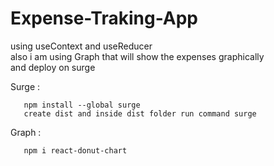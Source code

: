 # Expense-Traking-App                                                                                                                                                   
  using useContext and useReducer                                                                                                                                         
  also i am using Graph that will show the expenses graphically                                                                                                           
  and deploy on surge                                                                                                                                                    

Surge :    

       npm install --global surge
       create dist and inside dist folder run command surge
       
Graph :

       npm i react-donut-chart 
